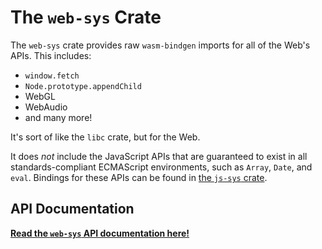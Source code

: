# The `web-sys` Crate

The `web-sys` crate provides raw `wasm-bindgen` imports for all of the Web's
APIs. This includes:

* `window.fetch`
* `Node.prototype.appendChild`
* WebGL
* WebAudio
* and many more!

It's sort of like the `libc` crate, but for the Web.

It does *not* include the JavaScript APIs that are guaranteed to exist in all
standards-compliant ECMAScript environments, such as `Array`, `Date`, and
`eval`. Bindings for these APIs can be found in [the `js-sys` crate][js-sys].

## API Documentation

[**Read the `web-sys` API documentation here!**][api]

[api]: https://rustwasm.github.io/wasm-bindgen/api/web_sys/
[js-sys]: https://crates.io/crates/js-sys
